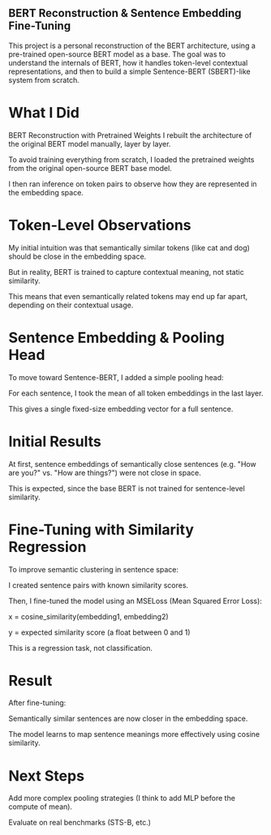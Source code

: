 ## BERT Reconstruction & Sentence Embedding Fine-Tuning

This project is a personal reconstruction of the BERT architecture, using a pre-trained open-source BERT model as a base. The goal was to understand the internals of BERT, how it handles token-level contextual representations, and then to build a simple Sentence-BERT (SBERT)-like system from scratch.

# What I Did
BERT Reconstruction with Pretrained Weights
I rebuilt the architecture of the original BERT model manually, layer by layer.

To avoid training everything from scratch, I loaded the pretrained weights from the original open-source BERT base model.

I then ran inference on token pairs to observe how they are represented in the embedding space.

# Token-Level Observations
My initial intuition was that semantically similar tokens (like cat and dog) should be close in the embedding space.

But in reality, BERT is trained to capture contextual meaning, not static similarity.

This means that even semantically related tokens may end up far apart, depending on their contextual usage.

# Sentence Embedding & Pooling Head
To move toward Sentence-BERT, I added a simple pooling head:

For each sentence, I took the mean of all token embeddings in the last layer.

This gives a single fixed-size embedding vector for a full sentence.

# Initial Results
At first, sentence embeddings of semantically close sentences (e.g. "How are you?" vs. "How are things?") were not close in space.

This is expected, since the base BERT is not trained for sentence-level similarity.

# Fine-Tuning with Similarity Regression
To improve semantic clustering in sentence space:

I created sentence pairs with known similarity scores.

Then, I fine-tuned the model using an MSELoss (Mean Squared Error Loss):

x = cosine_similarity(embedding1, embedding2)

y = expected similarity score (a float between 0 and 1)

This is a regression task, not classification.

# Result
After fine-tuning:

Semantically similar sentences are now closer in the embedding space.

The model learns to map sentence meanings more effectively using cosine similarity.

# Next Steps


Add more complex pooling strategies (I think to add MLP before the compute of mean).

Evaluate on real benchmarks (STS-B, etc.)
